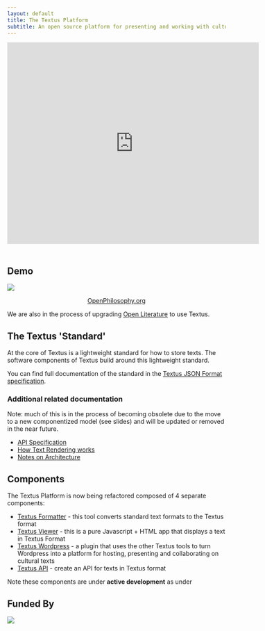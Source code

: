 ```yaml
---
layout: default
title: The Textus Platform
subtitle: An open source platform for presenting and working with cultural and historical texts<br />
---
```


<iframe src="https://docs.google.com/presentation/d/1OlXIaGgntenmBLNMu0tZYTdrP09TvzZ-R5bpJAgznF4/embed?start=false&amp;loop=false&amp;delayms=3000" frameborder="0" width="580" height="464" allowfullscreen="true" mozallowfullscreen="true" webkitallowfullscreen="true" style="margin-bottom: 20px;"></iframe>

## Demo

<a href="http://beta.openphilosophy.org/"><img src="http://blog.okfn.org/files/2012/06/Capture1-1024x761.png"></a>

<p style="text-align: center;"><a href="http://beta.openphilosophy.org/">OpenPhilosophy.org</a></p>

We are also in the process of upgrading [Open Literature][lit] to use Textus.

[lit]: http://openliterature.net/

## The Textus 'Standard'

At the core of Textus is a lightweight standard for how to store texts. The
software components of Textus build around this lightweight standard.

You can find full documentation of the standard in the [Textus JSON Format
specification][format].

### Additional related documentation

Note: much of this is in the process of becoming obsolete due to the move to a
new componentized model (see slides) and will be updated or removed in the near
future.

* [API Specification][api]
* [How Text Rendering works][rendering]
* [Notes on Architecture][architecture]

[format]: ./doc/textus-format.html
[api]: ./doc/api.html
[rendering]: ./doc/text-rendering.html
[architecture]: ./doc/architecture.html

## Components

The Textus Platform is now being refactored composed of 4 separate components:

* [Textus Formatter][formatter] - this tool converts standard text formats to the Textus
  format
* [Textus Viewer][viewer] - this is a pure Javascript + HTML app that displays a text in
  Textus Format
* [Textus Wordpress][wordpress] - a plugin that uses the other Textus tools to turn
  Wordpress into a platform for hosting, presenting and collaborating on
  cultural texts
* [Textus API][api-component] - create an API for texts in Textus format

Note these components are under **active development** as under

[formatter]: https://github.com/okfn/textus-formatter
[viewer]: https://github.com/okfn/textus-viewer
[wordpress]: http://github.com/okfn/textus-wordpress
[api-component]: http://github.com/okfn/textus-api

## Funded By

<a href="http://www.jisc.ac.uk/whatwedo/programmes/di_research/researchtools/textus.aspx"><img src="http://www.jisc.ac.uk/media/3/4/5/%7B345F1B7F-4AD6-4A61-B5BE-70AFA60F002F%7Djisclogojpgweb.jpg" /></a>

